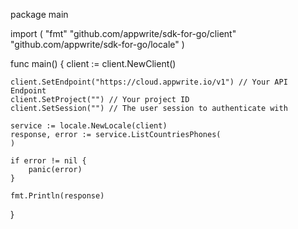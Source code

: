 package main

import (
    "fmt"
    "github.com/appwrite/sdk-for-go/client"
    "github.com/appwrite/sdk-for-go/locale"
)

func main() {
    client := client.NewClient()

    client.SetEndpoint("https://cloud.appwrite.io/v1") // Your API Endpoint
    client.SetProject("") // Your project ID
    client.SetSession("") // The user session to authenticate with

    service := locale.NewLocale(client)
    response, error := service.ListCountriesPhones(
    )

    if error != nil {
        panic(error)
    }

    fmt.Println(response)
}
